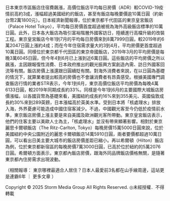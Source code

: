 日本東京市區飯店住宿費飆漲，高價位飯店平均每日房價（ADR）較COVID-19疫情前高約3成，漲幅超過美國紐約的飯店，甚至有飯店每晚要價逾10萬日圓（約新台幣2萬1800元）。日本經濟新聞報導，位於東京都千代田區的東京皇宮飯店（Palace Hotel Tokyo），平均每日房價首度超過被視為海外高級飯店標準的10萬日圓。此外，日本各大飯店為吸引富裕階層外國客訪日，陸續進行高檔升級的改裝工程。東京皇宮飯店今年1到7月的平均每日房價來到8萬7999日圓，較2019年的6萬2047日圓上漲約4成；而在今年住宿需求量大的3到4月，平均房價更首度超過10萬日圓。同樣位於東京都千代田區的東京帝國飯店，2019年3月的平均房價是每晚3萬6045日圓，但今年4到6月已上漲到近6萬日圓。這些飯店的平均房價之所以飆漲，主因跟報復性消費、日本政府推出的觀光振興方案創造內需、訪日外國客回流等有關。飯店房價上漲還跟日圓續貶有關。對海外消費者來說，在以日圓為基礎的情況下，就算業者提出較高的房價也不會讓消費者有昂貴感受。根據美國專門調查飯店行情的業者STR表示，今年1到6月，東京高價位飯店平均房價為每晚4萬6133日圓，較2019年同期成長約33%。同樣是今年1到6月的主要國際大城飯店房價漲幅，以各國貨幣為基礎來看，美國紐約成長約16%來到355美元、英國倫敦成長約30%來到289英鎊，日本漲幅高於英美水準。受到日本將「核處理水」排放入海，外界憂慮可能造成中國住宿客減少。不過，中國觀光客至今仍低於疫情前水準，東京飯店房價上漲主要是來自美國及歐洲觀光客所帶動。東京皇宮飯店表示，他們的住客主要以美歐人士為主，「核處理水」並沒有帶來顯著影響。相對於東京麗思卡爾頓飯店（The Ritz-Carlton, Tokyo）每晚房價15萬5000日圓來說，位於美國紐約中央公園附近的麗思卡爾頓飯店14萬5910日圓，兩者要價都超過10萬日圓，可以看出日美主要大城市的飯店房價差距已縮小。再以希爾頓（Hilton）飯店為例，位於東京都新宿區的每晚房價7萬3000日圓，已高於位於紐約的5萬2076日圓。希爾頓方面表示，東京都內飯店房價，跟海外同品牌飯店價格無關，是隨著東京都內住房需求出現波動。

（相關報導：
東京哪裡最適合人居住？日本人最愛前3名都在山手線周邊，這站更是連霸6年
｜
更多文章
）

Copyright © 2025 Storm Media Group All Rights Reserved. ◎未經授權．不得轉載